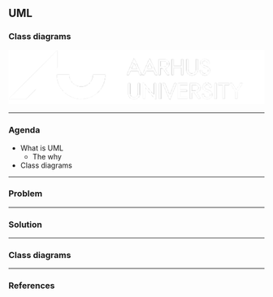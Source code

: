 <!-- .slide: data-background="#003d73" -->

## UML

### Class diagrams

![AU Logo](./../img/aulogo_uk_var2_white.png "AU Logo") <!-- .element style="width: 200px; position: fixed; bottom: 50px; left: 50px" -->

----

### Agenda

* What is UML
    * The why
* Class diagrams

---

### Problem

---

### Solution

---

### Class diagrams

---

### References